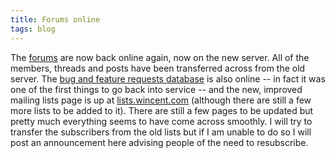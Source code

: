 ```yaml
---
title: Forums online
tags: blog
---
```


The [forums](http://forums.wincent.com/) are now back online again, now on the new server. All of the members, threads and posts have been transferred across from the old server. The [bug and feature requests database](http://bugs.wincent.com/) is also online -- in fact it was one of the first things to go back into service -- and the new, improved mailing lists page is up at [lists.wincent.com](http://lists.wincent.com/) (although there are still a few more lists to be added to it). There are still a few pages to be updated but pretty much everything seems to have come across smoothly. I will try to transfer the subscribers from the old lists but if I am unable to do so I will post an announcement here advising people of the need to resubscribe.
